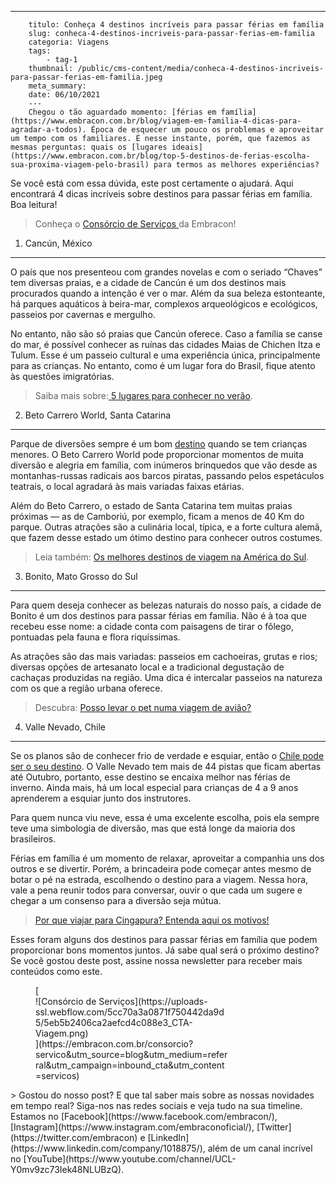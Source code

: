 ---
        titulo: Conheça 4 destinos incríveis para passar férias em família
        slug: conheca-4-destinos-incriveis-para-passar-ferias-em-familia
        categoria: Viagens
        tags:
            - tag-1
        thumbnail: /public/cms-content/media/conheca-4-destinos-incriveis-para-passar-ferias-em-familia.jpeg
        meta_summary: 
        date: 06/10/2021
        ---
        Chegou o tão aguardado momento: [férias em família](https://www.embracon.com.br/blog/viagem-em-familia-4-dicas-para-agradar-a-todos). Época de esquecer um pouco os problemas e aproveitar um tempo com os familiares. É nesse instante, porém, que fazemos as mesmas perguntas: quais os [lugares ideais](https://www.embracon.com.br/blog/top-5-destinos-de-ferias-escolha-sua-proxima-viagem-pelo-brasil) para termos as melhores experiências?

Se você está com essa dúvida, este post certamente o ajudará. Aqui encontrará 4 dicas incríveis sobre destinos para passar férias em família. Boa leitura!

> Conheça o [Consórcio de Serviços ](https://www.embracon.com.br/consorcio-servicos)da Embracon!

1. Cancún, México
-----------------

O país que nos presenteou com grandes novelas e com o seriado “Chaves” tem diversas praias, e a cidade de Cancún é um dos destinos mais procurados quando a intenção é ver o mar. Além da sua beleza estonteante, há parques aquáticos à beira-mar, complexos arqueológicos e ecológicos, passeios por cavernas e mergulho.

No entanto, não são só praias que Cancún oferece. Caso a família se canse do mar, é possível conhecer as ruínas das cidades Maias de Chichen Itza e Tulum. Esse é um passeio cultural e uma experiência única, principalmente para as crianças. No entanto, como é um lugar fora do Brasil, fique atento às questões imigratórias.

> Saiba mais sobre:[ 5 lugares para conhecer no verão](https://www.embracon.com.br/blog/5-lugares-para-conhecer-no-verao).

2. Beto Carrero World, Santa Catarina
-------------------------------------

Parque de diversões sempre é um bom [destino](https://www.embracon.com.br/blog/como-escolher-um-destino-de-ferias-com-a-familia-confira-aqui) quando se tem crianças menores. O Beto Carrero World pode proporcionar momentos de muita diversão e alegria em família, com inúmeros brinquedos que vão desde as montanhas-russas radicais aos barcos piratas, passando pelos espetáculos teatrais, o local agradará às mais variadas faixas etárias.

Além do Beto Carrero, o estado de Santa Catarina tem muitas praias próximas — as de Camboriú, por exemplo, ficam a menos de 40 Km do parque. Outras atrações são a culinária local, típica, e a forte cultura alemã, que fazem desse estado um ótimo destino para conhecer outros costumes.

> Leia também: [Os melhores destinos de viagem na América do Sul](https://www.embracon.com.br/blog/os-melhores-destinos-de-viagem-na-america-do-sul).

3. Bonito, Mato Grosso do Sul
-----------------------------

Para quem deseja conhecer as belezas naturais do nosso país, a cidade de Bonito é um dos destinos para passar férias em família. Não é à toa que recebeu esse nome: a cidade conta com paisagens de tirar o fôlego, pontuadas pela fauna e flora riquíssimas.

As atrações são das mais variadas: passeios em cachoeiras, grutas e rios; diversas opções de artesanato local e a tradicional degustação de cachaças produzidas na região. Uma dica é intercalar passeios na natureza com os que a região urbana oferece.

> Descubra: [Posso levar o pet numa viagem de avião?](https://www.embracon.com.br/blog/posso-levar-o-pet-numa-viagem-de-aviao)

4. Valle Nevado, Chile
----------------------

Se os planos são de conhecer frio de verdade e esquiar, então o [Chile pode ser o seu destino](https://www.embracon.com.br/blog/4-razoes-para-conhecer-o-chile-nas-suas-ferias). O Valle Nevado tem mais de 44 pistas que ficam abertas até Outubro, portanto, esse destino se encaixa melhor nas férias de inverno. Ainda mais, há um local especial para crianças de 4 a 9 anos aprenderem a esquiar junto dos instrutores.

Para quem nunca viu neve, essa é uma excelente escolha, pois ela sempre teve uma simbologia de diversão, mas que está longe da maioria dos brasileiros.

Férias em família é um momento de relaxar, aproveitar a companhia uns dos outros e se divertir. Porém, a brincadeira pode começar antes mesmo de botar o pé na estrada, escolhendo o destino para a viagem. Nessa hora, vale a pena reunir todos para conversar, ouvir o que cada um sugere e chegar a um consenso para a diversão seja mútua.

> [Por que viajar para Cingapura? Entenda aqui os motivos!](https://www.embracon.com.br/blog/por-que-viajar-para-cingapura-entenda-aqui-os-motivos)‍

Esses foram alguns dos destinos para passar férias em família que podem proporcionar bons momentos juntos. Já sabe qual será o próximo destino? Se você gostou deste post, assine nossa newsletter para receber mais conteúdos como este.

<figure class="w-richtext-figure-type-image w-richtext-align-center" style="max-width:310px">[<div>![Consórcio de Serviços](https://uploads-ssl.webflow.com/5cc70a3a0871f750442da9d5/5eb5b2406ca2aefcd4c088e3_CTA-Viagem.png)</div>](https://embracon.com.br/consorcio?servico&utm_source=blog&utm_medium=referral&utm_campaign=inbound_cta&utm_content=servicos)</figure>> Gostou do nosso post? E que tal saber mais sobre as nossas novidades em tempo real? Siga-nos nas redes sociais e veja tudo na sua timeline. Estamos no [Facebook](https://www.facebook.com/embracon/), [Instagram](https://www.instagram.com/embraconoficial/), [Twitter](https://twitter.com/embracon) e [LinkedIn](https://www.linkedin.com/company/1018875/), além de um canal incrível no [YouTube](https://www.youtube.com/channel/UCL-Y0mv9zc73Iek48NLUBzQ).
        
